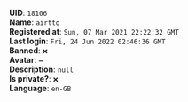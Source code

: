 **UID**: `18106`  
**Name**: `airttq`  
**Registered at**: `Sun, 07 Mar 2021 22:22:32 GMT`  
**Last login**: `Fri, 24 Jun 2022 02:46:36 GMT`  
**Banned**: `❌`  
**Avatar**: `➖`  
**Description**: ```null```  
**Is private?**: `❌`  
**Language**: `en-GB`